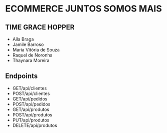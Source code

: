# ECOMMERCE JUNTOS SOMOS MAIS

## TIME GRACE HOPPER

- Aíla Braga
- Jamile Barroso
- Maria Vitória de Souza
- Raquel de Noronha
- Thaynara Moreira

## Endpoints

- GET/api/clientes
- POST/api/clientes
- GET/api/pedidos
- POST/api/pedidos
- GET/api/produtos
- POST/api/produtos
- PUT/api/produtos
- DELETE/api/produtos
